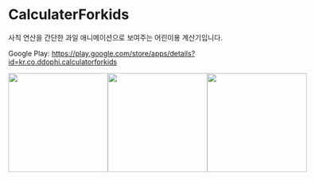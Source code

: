 # CalculaterForkids
사칙 연산을 간단한 과일 애니메이션으로 보여주는 어린이용 계산기입니다.

Google Play: https://play.google.com/store/apps/details?id=kr.co.ddophi.calculatorforkids

<div style="display:flex">
  <img width="200" src="https://user-images.githubusercontent.com/72330884/156920738-051c16d8-d92e-485d-9177-b8a09cd6e7d0.jpg">
  <img width="200" src="https://user-images.githubusercontent.com/72330884/156919957-8774498c-f898-407f-9d40-24d25883f565.jpg">
  <img width="200" src="https://user-images.githubusercontent.com/72330884/156919967-185ba9a1-16fc-484e-a204-8246bf889e6b.jpg">
</div>
